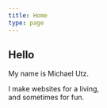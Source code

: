 ```yaml
---
title: Home
type: page
---
```


## Hello

My name is Michael Utz.

I make websites for a living,  
and sometimes for fun.
